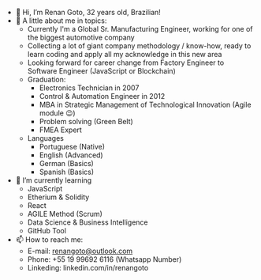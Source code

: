 - 👋 Hi, I’m Renan Goto, 32 years old, Brazilian!
- 👀 A little about me in topics:
  - Currently I'm a Global Sr. Manufacturing Engineer, working for one of the biggest automotive company
  - Collecting a lot of giant company methodology / know-how, ready to learn coding and apply all my acknowledge in this new area
  - Looking forward for career change from Factory Engineer to Software Engineer (JavaScript or Blockchain)
  - Graduation:
    - Electronics Technician in 2007
    - Control & Automation Engineer in 2012
    - MBA in Strategic Management of Technological Innovation (Agile module 😉)
    - Problem solving (Green Belt)
    - FMEA Expert
  - Languages
    - Portuguese (Native)
    - English (Advanced)
    - German (Basics)
    - Spanish (Basics) 
- 🌱 I’m currently learning 
  - JavaScript 
  - Etherium & Solidity 
  - React 
  - AGILE Method (Scrum) 
  - Data Science & Business Intelligence 
  - GitHub Tool
- 📫 How to reach me:
  - E-mail: renangoto@outlook.com
  - Phone: +55 19 99692 6116 (Whatsapp Number) 
  - Linkeding: linkedin.com/in/renangoto

